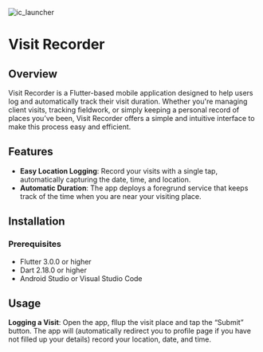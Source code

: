
![ic_launcher](https://github.com/user-attachments/assets/9217c595-49d0-426e-9ace-eff1934247c4) 

# Visit Recorder


## Overview

Visit Recorder is a Flutter-based mobile application designed to help users log and automatically track their visit duration. Whether you're managing client visits, tracking fieldwork, or simply keeping a personal record of places you’ve been, Visit Recorder offers a simple and intuitive interface to make this process easy and efficient.

## Features

- **Easy Location Logging**: Record your visits with a single tap, automatically capturing the date, time, and location.
- **Automatic Duration**: The app deploys a foregrund service that keeps track of the time when you are near your visiting place.

## Installation

### Prerequisites

- Flutter 3.0.0 or higher
- Dart 2.18.0 or higher
- Android Studio or Visual Studio Code

## Usage

**Logging a Visit**: Open the app, fllup the visit place and tap the “Submit” button. The app will (automatically redirect you to profile page if you have not filled up your details) record your location, date, and time.

